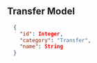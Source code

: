 **Transfer Model**
----

  ```json
    {
      "id": Integer,
      "category": "Transfer",
      "name": String
    }
  ```
